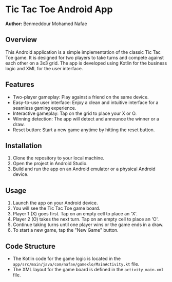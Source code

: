 # Tic Tac Toe Android App

**Author:** Benmeddour Mohamed Nafae
## Overview

This Android application is a simple implementation of the classic Tic Tac Toe game. It is designed for two players to take turns and compete against each other on a 3x3 grid. The app is developed using Kotlin for the business logic and XML for the user interface.

## Features

- Two-player gameplay: Play against a friend on the same device.
- Easy-to-use user interface: Enjoy a clean and intuitive interface for a seamless gaming experience.
- Interactive gameplay: Tap on the grid to place your X or O.
- Winning detection: The app will detect and announce the winner or a draw.
- Reset button: Start a new game anytime by hitting the reset button.

## Installation

1. Clone the repository to your local machine.
2. Open the project in Android Studio.
3. Build and run the app on an Android emulator or a physical Android device.

## Usage

1. Launch the app on your Android device.
2. You will see the Tic Tac Toe game board.
3. Player 1 (X) goes first. Tap on an empty cell to place an 'X'.
4. Player 2 (O) takes the next turn. Tap on an empty cell to place an 'O'.
5. Continue taking turns until one player wins or the game ends in a draw.
6. To start a new game, tap the "New Game" button.

## Code Structure

- The Kotlin code for the game logic is located in the `app/src/main/java/com/nafae/gamexlo/MainActivity.kt` file.
- The XML layout for the game board is defined in the `activity_main.xml` file.



